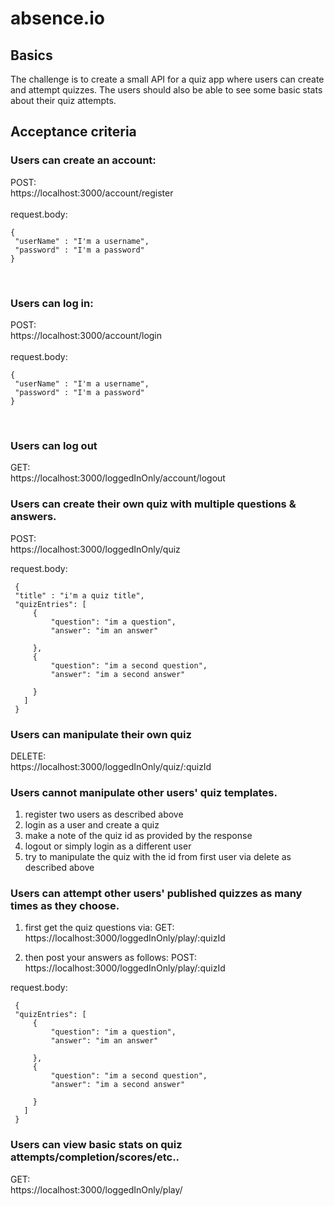 # absence.io
## Basics
The challenge is to create a small API for a quiz app where users can create and attempt quizzes. The users should also be able to see some basic stats about their quiz attempts.



## Acceptance criteria
  ### Users can create an account: 
   POST:<br/>
    https://localhost:3000/account/register<br/>
    <br/>
    request.body: <br/>
   ~~~ 
   {
    "userName" : "I'm a username",
    "password" : "I'm a password"
   }  
   ~~~
  <br/>
  
  ### Users can log in: 
   POST:<br/>
    https://localhost:3000/account/login<br/>
    <br/>
    request.body: <br/>
   ~~~ 
   {
    "userName" : "I'm a username",
    "password" : "I'm a password"
   }  
   ~~~
  <br/>
  
### Users can log out
GET:</br>
https://localhost:3000/loggedInOnly/account/logout</br>

 ### Users can create their own quiz with multiple questions & answers.<br/>
   POST:<br/>
   https://localhost:3000/loggedInOnly/quiz<br/>
    
   request.body: <br/>
   ~~~
    {
    "title" : "i'm a quiz title",
    "quizEntries": [
        {
            "question": "im a question",
            "answer": "im an answer"
      
        },
        {
            "question": "im a second question",
            "answer": "im a second answer"
        
        }
      ]
    }
  ~~~
    
 ### Users can manipulate their own quiz 
  DELETE: <br/>
  https://localhost:3000/loggedInOnly/quiz/:quizId
  
 
  
 ### Users cannot manipulate other users' quiz templates.
    
   1. register two users as described above
   2. login as a user and create a quiz
   3. make a note of the quiz id as provided by the response
   4. logout or simply login as a different user 
   5. try to manipulate the quiz with the id from first user via delete as described above
  
  ### Users can attempt other users' published quizzes as many times as they choose.
  1. first get the quiz questions via:
  GET:<br/>
   https://localhost:3000/loggedInOnly/play/:quizId<br/>
    
  2. then post your answers as follows:
  POST:<br/>
  https://localhost:3000/loggedInOnly/play/:quizId<br/>
    
   request.body: <br/>
   ~~~
    {
    "quizEntries": [
        {
            "question": "im a question",
            "answer": "im an answer"
      
        },
        {
            "question": "im a second question",
            "answer": "im a second answer"
        
        }
      ]
    }
  ~~~
  
  
 ### Users can view basic stats on quiz attempts/completion/scores/etc..
 GET:<br/>
 https://localhost:3000/loggedInOnly/play/
 
 

